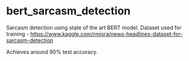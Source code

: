# bert_sarcasm_detection

Sarcasm detection using state of the art BERT model. 
Dataset used for training - https://www.kaggle.com/rmisra/news-headlines-dataset-for-sarcasm-detection

Achieves around 90% test accuracy.
